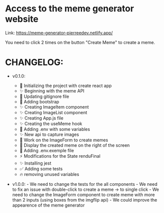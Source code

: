 # Access to the meme generator website

Link: https://meme-generator-pierreedev.netlify.app/

You need to click 2 times on the button "Create Meme" to create a meme.

# CHANGELOG:
  - v0.1.0:
       - 🎉 Initializing the project with create react app
       - ✨ Beginning with the meme API
       - 🙈 Updating gitignore file
       - 💄 Adding bootstrap
       - ✨ Creating ImageItem component
       - ✨ Creating ImageList component
       - ✨ Creating App.js file
       - ✨ Creating the useMeme hook
       - 🙈 Adding .env with some variables
       - ✨ New api to capture images
       - 🚧 Work on the ImageForm to create memes
       - 🚧 Display the created meme on the right of the screen
       - 📝 Adding .env.exemple file
       - ⚡ Modifications for the State renduFinal
       - ✨ Installing jest
       - ✅ Adding some tests
       - 🔥 removing unused variables
       
 - v1.0.0:
       - We need to change the tests for the all components
       - We need to fix an issue with double-click to create a meme -> to single click
       - We need to change the ImageForm component to create meme with more than 2 inputs (using boxes from the imgflip api)
       - We could improve the appearence of the meme generator
